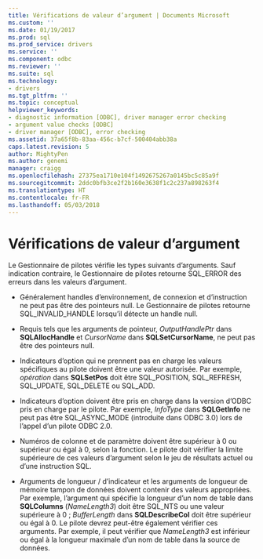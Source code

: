 ```yaml
---
title: Vérifications de valeur d’argument | Documents Microsoft
ms.custom: ''
ms.date: 01/19/2017
ms.prod: sql
ms.prod_service: drivers
ms.service: ''
ms.component: odbc
ms.reviewer: ''
ms.suite: sql
ms.technology:
- drivers
ms.tgt_pltfrm: ''
ms.topic: conceptual
helpviewer_keywords:
- diagnostic information [ODBC], driver manager error checking
- argument value checks [ODBC]
- driver manager [ODBC], error checking
ms.assetid: 37a65f8b-83aa-456c-b7cf-500404abb38a
caps.latest.revision: 5
author: MightyPen
ms.author: genemi
manager: craigg
ms.openlocfilehash: 27375ea1710e104f1492675267a0145bc5c85a9f
ms.sourcegitcommit: 2ddc0bfb3ce2f2b160e3638f1c2c237a898263f4
ms.translationtype: HT
ms.contentlocale: fr-FR
ms.lasthandoff: 05/03/2018
---
```

# <a name="argument-value-checks"></a>Vérifications de valeur d’argument
Le Gestionnaire de pilotes vérifie les types suivants d’arguments. Sauf indication contraire, le Gestionnaire de pilotes retourne SQL_ERROR des erreurs dans les valeurs d’argument.  
  
-   Généralement handles d’environnement, de connexion et d’instruction ne peut pas être des pointeurs null. Le Gestionnaire de pilotes retourne SQL_INVALID_HANDLE lorsqu’il détecte un handle null.  
  
-   Requis tels que les arguments de pointeur, *OutputHandlePtr* dans **SQLAllocHandle** et *CursorName* dans **SQLSetCursorName**, ne peut pas être des pointeurs null.  
  
-   Indicateurs d’option qui ne prennent pas en charge les valeurs spécifiques au pilote doivent être une valeur autorisée. Par exemple, *opération* dans **SQLSetPos** doit être SQL_POSITION, SQL_REFRESH, SQL_UPDATE, SQL_DELETE ou SQL_ADD.  
  
-   Indicateurs d’option doivent être pris en charge dans la version d’ODBC pris en charge par le pilote. Par exemple, *InfoType* dans **SQLGetInfo** ne peut pas être SQL_ASYNC_MODE (introduite dans ODBC 3.0) lors de l’appel d’un pilote ODBC 2.0.  
  
-   Numéros de colonne et de paramètre doivent être supérieur à 0 ou supérieur ou égal à 0, selon la fonction. Le pilote doit vérifier la limite supérieure de ces valeurs d’argument selon le jeu de résultats actuel ou d’une instruction SQL.  
  
-   Arguments de longueur / d’indicateur et les arguments de longueur de mémoire tampon de données doivent contenir des valeurs appropriées. Par exemple, l’argument qui spécifie la longueur d’un nom de table dans **SQLColumns** (*NameLength3*) doit être SQL_NTS ou une valeur supérieure à 0 ; *BufferLength* dans **SQLDescribeCol** doit être supérieur ou égal à 0. Le pilote devrez peut-être également vérifier ces arguments. Par exemple, il peut vérifier que *NameLength3* est inférieur ou égal à la longueur maximale d’un nom de table dans la source de données.
